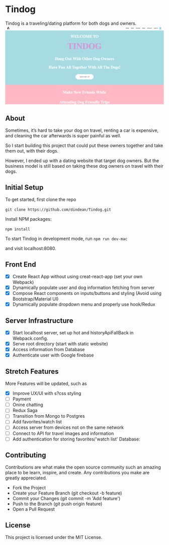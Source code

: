 # Tindog
Tindog is a traveling/dating platform for both dogs and owners.
![Home](/screenshots/Home.png?raw=true "Optional Title")

## About
Sometimes, it’s hard to take your dog on travel, renting a car is expensive, and cleaning the car afterwards is super painful as well.

So I start building this project that could put these owners together and take them out, with their dogs.

However, I ended up with a dating website that target dog owners. But the business model is still based on taking these dog owners on travel with their dogs. 

## Initial Setup
To get started, first clone the repo

`git clone https://github.com/dindean/Tindog.git`

Install NPM packages:  

`npm install`

To start Tindog in development mode, run
`npm run dev-mac`

and visit localhost:8080.

## Front End
- [X] Create React App without using creat-react-app (set your own Webpack)
- [X] Dynamically populate user and dog information fetching from server
- [X] Compose React components on inputs/buttons and styling (Avoid using Bootstrap/Material UI)
- [X] Dynamically populate dropdown menu and properly use hook/Redux
 
## Server Infrastructure
- [X] Start localhost server, set up hot and historyApiFallBack in Webpack.config.
- [X] Serve root directory (start with static website)
- [X] Access information from Database
- [X] Authenticate user with Google firebase

## Stretch Features
More Features will be updated, such as 
- [X] Improve UX/UI with s?css styling
- [ ] Payment 
- [ ] Onine chatting
- [ ] Redux Saga 
- [ ] Transition from Mongo to Postgres
- [ ] Add favorites/watch list 
- [ ] Access server from devices not on the same network
- [ ] Connect to API for travel images and information
- [ ] Add authentication for storing favorites/'watch list' Database:

## Contributing
Contributions are what make the open source community such an amazing place to be learn, inspire, and create. 
Any contributions you make are greatly appreciated.

- Fork the Project
- Create your Feature Branch (git checkout -b feature)
- Commit your Changes (git commit -m 'Add feature')
- Push to the Branch (git push origin feature)
- Open a Pull Request

## License 
This project is licensed under the MIT License.

